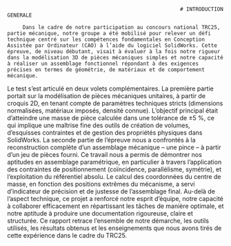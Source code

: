                                                             # INTRODUCTION GENERALE

         Dans le cadre de notre participation au concours national TRC25, partie mécanique, notre groupe a été mobilisé pour relever un défi technique centré sur les compétences fondamentales en Conception Assistée par Ordinateur (CAO) à l’aide du logiciel SolidWorks. Cette épreuve, de niveau débutant, visait à évaluer à la fois notre rigueur dans la modélisation 3D de pièces mécaniques simples et notre capacité à réaliser un assemblage fonctionnel répondant à des exigences précises en termes de géométrie, de matériaux et de comportement mécanique.
Le test s’est articulé en deux volets complémentaires. La première partie portait sur la modélisation de pièces mécaniques unitaires, à partir de croquis 2D, en tenant compte de paramètres techniques stricts (dimensions normalisées, matériaux imposés, densité connue). L’objectif principal était d’atteindre une masse de pièce calculée dans une tolérance de ±5 %, ce qui implique une maîtrise fine des outils de création de volumes, d’esquisses contraintes et de gestion des propriétés physiques dans SolidWorks.
La seconde partie de l’épreuve nous a confrontés à la reconstruction complète d’un assemblage mécanique – une pince – à partir d’un jeu de pièces fourni. Ce travail nous a permis de démontrer nos aptitudes en assemblage paramétrique, en particulier à travers l’application des contraintes de positionnement (coïncidence, parallélisme, symétrie), et l’exploitation du référentiel absolu. Le calcul des coordonnées du centre de masse, en fonction des positions extrêmes du mécanisme, a servi d’indicateur de précision et de justesse de l’assemblage final.
Au-delà de l’aspect technique, ce projet a renforcé notre esprit d’équipe, notre capacité à collaborer efficacement en répartissant les tâches de manière optimale, et notre aptitude à produire une documentation rigoureuse, claire et structurée. Ce rapport retrace l’ensemble de notre démarche, les outils utilisés, les résultats obtenus et les enseignements que nous avons tirés de cette expérience dans le cadre du TRC25.

